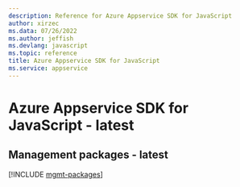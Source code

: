 ```yaml
---
description: Reference for Azure Appservice SDK for JavaScript
author: xirzec
ms.data: 07/26/2022
ms.author: jeffish
ms.devlang: javascript
ms.topic: reference
title: Azure Appservice SDK for JavaScript
ms.service: appservice
---
```

# Azure Appservice SDK for JavaScript - latest

## Management packages - latest
[!INCLUDE [mgmt-packages](appservice-mgmt-index.md)]
